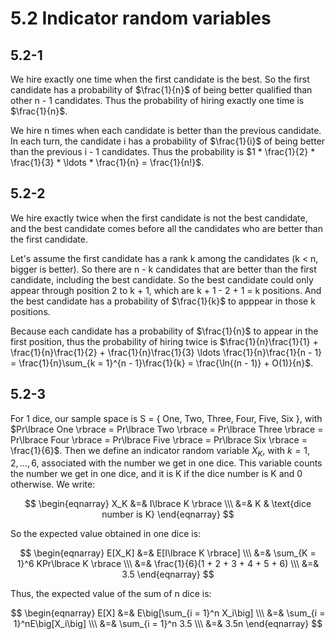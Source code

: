 # 5.2 Indicator random variables
## 5.2-1
We hire exactly one time when the first candidate is the best. So the first candidate has a probability of $\frac{1}{n}$ of being better qualified than other n - 1 candidates. Thus the probability of hiring exactly one time is $\frac{1}{n}$.

We hire n times when each candidate is better than the previous candidate. In each turn, the candidate i has a probability of $\frac{1}{i}$ of being better than the previous i - 1 candidates. Thus the probability is $1 * \frac{1}{2} * \frac{1}{3} * \ldots * \frac{1}{n} = \frac{1}{n!}$.

## 5.2-2
We hire exactly twice when the first candidate is not the best candidate, and the best candidate comes before all the candidates who are better than the first candidate.

Let's assume the first candidate has a rank k among the candidates (k < n, bigger is better). So there are n - k candidates that are better than the first candidate, including the best candidate. So the best candidate could only appear through position 2 to k + 1, which are k + 1 - 2 + 1 = k positions. And the best candidate has a probability of $\frac{1}{k}$ to apppear in those k positions.

Because each candidate has a probability of $\frac{1}{n}$ to appear in the first position, thus the probability of hiring twice is $\frac{1}{n}\frac{1}{1} + \frac{1}{n}\frac{1}{2} + \frac{1}{n}\frac{1}{3} \ldots \frac{1}{n}\frac{1}{n - 1} = \frac{1}{n}\sum_{k = 1}^{n - 1}\frac{1}{k} = \frac{\ln{(n - 1)} + O(1)}{n}$.

## 5.2-3
For 1 dice, our sample space is S = { One, Two, Three, Four, Five, Six }, with $Pr\lbrace One \rbrace = Pr\lbrace Two \rbrace = Pr\lbrace Three \rbrace = Pr\lbrace Four \rbrace = Pr\lbrace Five \rbrace = Pr\lbrace Six \rbrace = \frac{1}{6}$. Then we define an indicator random variable $X_K$, with $k = 1, 2, \ldots, 6$, associated with the number we get in one dice. This variable counts the number we get in one dice, and it is K if the dice number is K and 0 otherwise. We write:

$$
\begin{eqnarray}
X_K &=& I\lbrace K \rbrace \\\
&=& K & \text{dice number is K}
\end{eqnarray}
$$

So the expected value obtained in one dice is:

$$
\begin{eqnarray}
E[X_K] &=& E[I\lbrace K \rbrace] \\\
&=& \sum_{K = 1}^6 KPr\lbrace K \rbrace \\\
&=& \frac{1}{6}(1 + 2 + 3 + 4 + 5 + 6) \\\
&=& 3.5
\end{eqnarray}
$$

Thus, the expected value of the sum of n dice is:

$$
\begin{eqnarray}
E[X] &=& E\big[\sum_{i = 1}^n X_i\big] \\\
&=& \sum_{i = 1}^nE\big[X_i\big] \\\
&=& \sum_{i = 1}^n 3.5 \\\
&=& 3.5n
\end{eqnarray}
$$